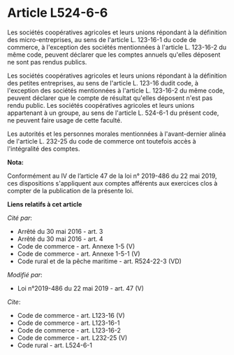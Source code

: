 # Article L524-6-6

Les sociétés coopératives agricoles et leurs unions répondant à la définition des micro-entreprises, au sens de l'article L.
123-16-1 du code de commerce, à l'exception des sociétés mentionnées à l'article L. 123-16-2 du même code, peuvent déclarer
que les comptes annuels qu'elles déposent ne sont pas rendus publics. 

Les sociétés coopératives agricoles et leurs unions répondant à la définition des petites entreprises, au sens de l'article
L. 123-16 dudit code, à l'exception des sociétés mentionnées à l'article L. 123-16-2 du même code, peuvent déclarer que le
compte de résultat qu'elles déposent n'est pas rendu public. Les sociétés coopératives agricoles et leurs unions appartenant
à un groupe, au sens de l'article L. 524-6-1 du présent code, ne peuvent faire usage de cette faculté. 

Les autorités et les personnes morales mentionnées à l'avant-dernier alinéa de l'article L. 232-25 du code de commerce ont
toutefois accès à l'intégralité des comptes.

**Nota:**

Conformément au IV de l’article 47 de la loi n° 2019-486 du 22 mai 2019, ces dispositions s'appliquent aux comptes afférents
aux exercices clos à compter de la publication de la présente loi.

**Liens relatifs à cet article**

_Cité par_:

  - Arrêté du 30 mai 2016 - art. 3
  - Arrêté du 30 mai 2016 - art. 4
  - Code de commerce - art. Annexe 1-5 (V)
  - Code de commerce - art. Annexe 1-5-1 (V)
  - Code rural et de la pêche maritime - art. R524-22-3 (VD)

_Modifié par_:

  - Loi n°2019-486 du 22 mai 2019 - art. 47 (V)

_Cite_:

  - Code de commerce - art. L123-16 (V)
  - Code de commerce - art. L123-16-1
  - Code de commerce - art. L123-16-2
  - Code de commerce - art. L232-25 (V)
  - Code rural - art. L524-6-1
